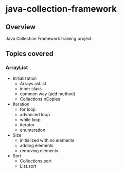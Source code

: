 # java-collection-framework

## Overview
Java Collection Framework training project.

## Topics covered
### ArrayList
- Initialization
    - Arrays.asList
    - inner class
    - common way (add method)
    - Collections.nCopies
- Iteration
    - for loop
    - advanced loop
    - while loop
    - iterator
    - enumeration
- Size
    - initialized with no elements
    - adding elements
    - removing elements
- Sort
    - Collections.sort
    - List.sort